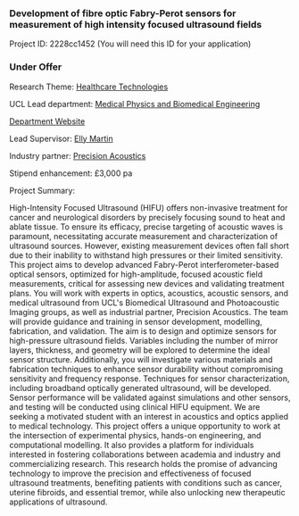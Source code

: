 ### Development of fibre optic Fabry-Perot sensors for measurement of high intensity focused ultrasound fields

Project ID: 2228cc1452
(You will need this ID for your application)

### Under Offer

Research Theme: [Healthcare Technologies](../themes/healthcare-technologies.md)

UCL Lead department: [Medical Physics and Biomedical Engineering](../departments/medical-physics-and-biomedical-engineering.md)

[Department Website](https://www.ucl.ac.uk/medical-physics-biomedical-engineering)

Lead Supervisor: [Elly Martin](https://profiles.ucl.ac.uk/47271)

Industry partner: [Precision Acoustics](https://www.acoustics.co.uk/   )

Stipend enhancement: £3,000 pa

Project Summary:

High-Intensity Focused Ultrasound (HIFU) offers non-invasive treatment for cancer and neurological disorders by precisely focusing sound to heat and ablate tissue. To ensure its efficacy, precise targeting of acoustic waves is paramount, necessitating accurate measurement and characterization of ultrasound sources. However, existing measurement devices often fall short due to their inability to withstand high pressures or their limited sensitivity. This project aims to develop advanced Fabry-Perot interferometer-based optical sensors, optimized for high-amplitude, focused acoustic field measurements, critical for assessing new devices and validating treatment plans.
You will work with experts in optics, acoustics, acoustic sensors, and medical ultrasound from UCL's Biomedical Ultrasound and Photoacoustic Imaging groups, as well as industrial partner, Precision Acoustics. The team will provide guidance and training in sensor development, modelling, fabrication, and validation.
The aim is to design and optimize sensors for high-pressure ultrasound fields. Variables including the number of mirror layers, thickness, and geometry will be explored to determine the ideal sensor structure. Additionally, you will investigate various materials and fabrication techniques to enhance sensor durability without compromising sensitivity and frequency response. Techniques for sensor characterization, including broadband optically generated ultrasound, will be developed. Sensor performance will be validated against simulations and other sensors, and testing will be conducted using clinical HIFU equipment.
We are seeking a motivated student with an interest in acoustics and optics applied to medical technology. This project offers a unique opportunity to work at the intersection of experimental physics, hands-on engineering, and computational modelling. It also provides a platform for individuals interested in fostering collaborations between academia and industry and commercializing research.
This research holds the promise of advancing technology to improve the precision and effectiveness of focused ultrasound treatments, benefiting patients with conditions such as cancer, uterine fibroids, and essential tremor, while also unlocking new therapeutic applications of ultrasound.
